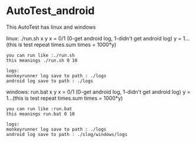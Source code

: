 # AutoTest_android

This AutoTest has linux and windows

linux:
	./run.sh x y
	x = 0/1 (0-get android log, 1-didn't get android log)
	y = 1...(this is test repeat times.sum times = 1000*y)
	
	you can run like :./run.sh 
	this meanings ./run.sh 0 10
	
	logs:
	monkeyrunner log save to path : ./logs
	android log save to path : ./logs
	
windows:
	run.bat x y
	x = 0/1 (0-get android log, 1-didn't get android log)
	y = 1...(this is test repeat times.sum times = 1000*y)
	
	you can run like :run.bat
	this meanings run.bat 0 10
	
	logs:
	monkeyrunner log save to path : ./logs
	android log save to path : ./slog/windows/logs